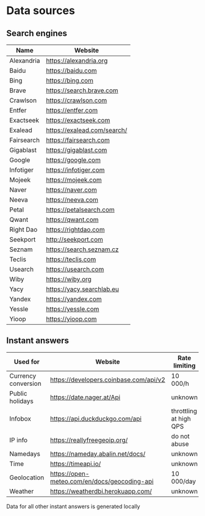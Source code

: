 # Data sources

## Search engines

Name | Website
 --- | ---
Alexandria | https://alexandria.org
Baidu | https://baidu.com
Bing | https://bing.com
Brave | https://search.brave.com
Crawlson | https://crawlson.com
Entfer | https://entfer.com
Exactseek | https://exactseek.com
Exalead | https://exalead.com/search/
Fairsearch | https://fairsearch.com
Gigablast | https://gigablast.com
Google | https://google.com
Infotiger | https://infotiger.com
Mojeek | https://mojeek.com
Naver | https://naver.com
Neeva | https://neeva.com
Petal | https://petalsearch.com
Qwant | https://qwant.com
Right Dao | https://rightdao.com
Seekport | http://seekport.com
Seznam | https://search.seznam.cz
Teclis | https://teclis.com
Usearch | https://usearch.com
Wiby | https://wiby.org
Yacy | https://yacy.searchlab.eu
Yandex | https://yandex.com
Yessle | https://yessle.com
Yioop | https://yioop.com

## Instant answers

Used for | Website | Rate limiting
 --- | --- | ---
Currency conversion | https://developers.coinbase.com/api/v2 | 10 000/h
Public holidays | https://date.nager.at/Api | unknown
Infobox | https://api.duckduckgo.com/api | throttling at high QPS
IP info | https://reallyfreegeoip.org/ | do not abuse
Namedays | https://nameday.abalin.net/docs/ | unknown
Time | https://timeapi.io/ | unknown
Geolocation | https://open-meteo.com/en/docs/geocoding-api | 10 000/day
Weather | https://weatherdbi.herokuapp.com/ | unknown

Data for all other instant answers is generated locally
